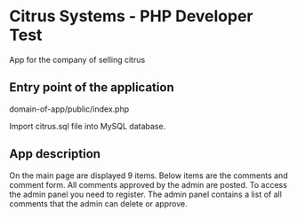# Citrus Systems - PHP Developer Test

App for the company of selling citrus

## Entry point of the application

domain-of-app/public/index.php

Import citrus.sql file into MySQL database.

## App description
On the main page are displayed 9 items.
Below items are the comments and comment form.
All comments approved by the admin are posted.
To access the admin panel you need to register.
The admin panel contains a list of all comments that the admin can delete or approve.